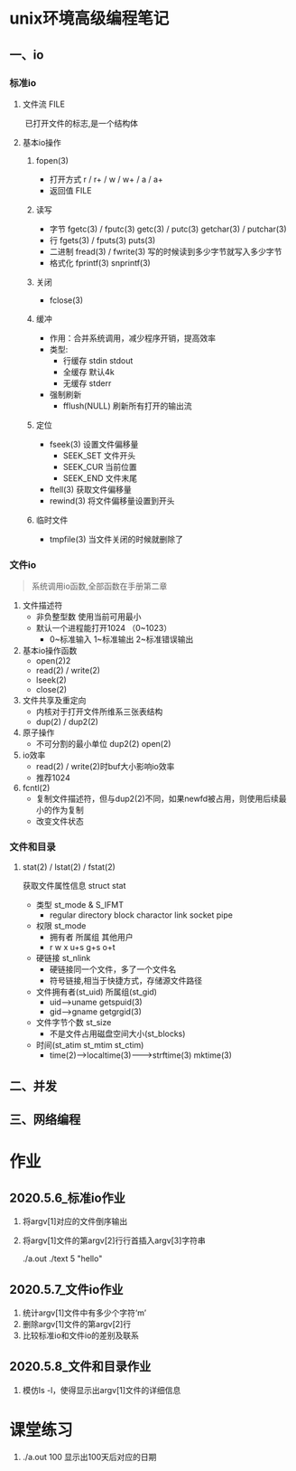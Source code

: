 # unix环境高级编程笔记

## 一、io

### 标准io

 1. 文件流 FILE

    ​	已打开文件的标志,是一个结构体

 2. 基本io操作

    1. fopen(3)
       - 打开方式 r / r+ / w / w+ / a / a+
       - 返回值 FILE

    2. 读写	
       - 字节 fgetc(3) / fputc(3) getc(3) / putc(3)  getchar(3) / putchar(3) 
       - 行	fgets(3) / fputs(3) puts(3)	
       - 二进制	fread(3) / fwrite(3) 写的时候读到多少字节就写入多少字节
       - 格式化	fprintf(3) snprintf(3)

    3. 关闭
       - fclose(3)
    4. 缓冲
       - 作用：合并系统调用，减少程序开销，提高效率
       - 类型:
         - 行缓存	stdin stdout
         - 全缓存  默认4k
         - 无缓存  stderr
       - 强制刷新
         - fflush(NULL) 刷新所有打开的输出流
    5. 定位
       - fseek(3) 设置文件偏移量
         - SEEK_SET 文件开头
         - SEEK_CUR 当前位置
         - SEEK_END 文件末尾
       - ftell(3) 获取文件偏移量
       - rewind(3) 将文件偏移量设置到开头
    6. 临时文件
       - tmpfile(3) 当文件关闭的时候就删除了

### 

### 文件io	

> 系统调用io函数,全部函数在手册第二章

1. 文件描述符
   - 非负整型数 使用当前可用最小
   - 默认一个进程能打开1024 （0~1023）
     - 0~标准输入	1~标准输出	2~标准错误输出
2. 基本io操作函数
   - open(2)2
   - read(2) / write(2)
   - lseek(2)
   - close(2)
3. 文件共享及重定向
   - 内核对于打开文件所维系三张表结构
   - dup(2) / dup2(2)
4. 原子操作
   - 不可分割的最小单位	dup2(2) open(2)
5. io效率
   - read(2) / write(2)时buf大小影响io效率
   - 推荐1024
6. fcntl(2)
   - 复制文件描述符，但与dup2(2)不同，如果newfd被占用，则使用后续最小的作为复制
   - 改变文件状态 



### 文件和目录

1. stat(2) / lstat(2) / fstat(2)

   获取文件属性信息 struct stat

   - 类型 st_mode & S_IFMT
     - regular directory block charactor link socket pipe 
   - 权限 st_mode
     - 拥有者 所属组 其他用户
     - r w x u+s g+s o+t
   - 硬链接 st_nlink
     - 硬链接同一个文件，多了一个文件名
     - 符号链接,相当于快捷方式，存储源文件路径
   - 文件拥有者(st_uid) 所属组(st_gid)
     - uid-->uname getspuid(3)
     - gid-->gname getgrgid(3)
   - 文件字节个数 st_size
     - 不是文件占用磁盘空间大小(st_blocks)
   - 时间(st_atim st_mtim st_ctim)
     - time(2)-->localtime(3)--->strftime(3) mktime(3)





## 二、并发

## 三、网络编程

# 作业

## 2020.5.6_标准io作业

1. 将argv[1]对应的文件倒序输出

2. 将argv[1]文件的第argv[2]行行首插入argv[3]字符串

   ./a.out ./text 5 "hello"

## 2020.5.7_文件io作业

1. 统计argv[1]文件中有多少个字符‘m’
2. 删除argv[1]文件的第argv[2]行
3. 比较标准io和文件io的差别及联系



## 2020.5.8_文件和目录作业

1. 模仿ls -l，使得显示出argv[1]文件的详细信息





# 课堂练习

1. ./a.out 100 显示出100天后对应的日期